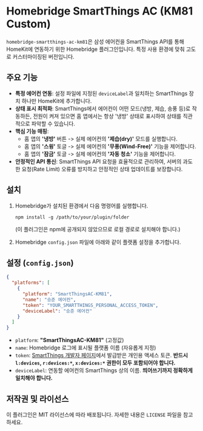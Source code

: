 # Homebridge SmartThings AC (KM81 Custom)

`homebridge-smartthings-ac-km81`은 삼성 에어컨을 SmartThings API를 통해 HomeKit에 연동하기 위한 Homebridge 플러그인입니다. 특정 사용 환경에 맞춰 고도로 커스터마이징된 버전입니다.

## 주요 기능

* **특정 에어컨 연동**: 설정 파일에 지정된 `deviceLabel`과 일치하는 SmartThings 장치 하나만 HomeKit에 추가합니다.
* **상태 표시 최적화**: SmartThings에서 에어컨이 어떤 모드(냉방, 제습, 송풍 등)로 작동하든, 전원이 켜져 있으면 홈 앱에서는 항상 '냉방' 상태로 표시하여 상태를 직관적으로 파악할 수 있습니다.
* **핵심 기능 매핑**:
    * 홈 앱의 **'냉방'** 버튼 -> 실제 에어컨의 **'제습(dry)'** 모드를 실행합니다.
    * 홈 앱의 **'스윙'** 토글 -> 실제 에어컨의 **'무풍(Wind-Free)'** 기능을 제어합니다.
    * 홈 앱의 **'잠금'** 토글 -> 실제 에어컨의 **'자동 청소'** 기능을 제어합니다.
* **안정적인 API 통신**: SmartThings API 요청을 효율적으로 관리하여, 서버의 과도한 요청(Rate Limit) 오류를 방지하고 안정적인 상태 업데이트를 보장합니다.

## 설치

1.  Homebridge가 설치된 환경에서 다음 명령어를 실행합니다.
    ```
    npm install -g /path/to/your/plugin/folder
    ```
    (이 플러그인은 npm에 공개되지 않았으므로 로컬 경로로 설치해야 합니다.)

2.  Homebridge `config.json` 파일에 아래와 같이 플랫폼 설정을 추가합니다.

## 설정 (`config.json`)

```json
{
  "platforms": [
    {
      "platform": "SmartThingsAC-KM81",
      "name": "승준 에어컨",
      "token": "YOUR_SMARTTHINGS_PERSONAL_ACCESS_TOKEN",
      "deviceLabel": "승준 에어컨"
    }
  ]
}
```

* `platform`: **"SmartThingsAC-KM81"** (고정값)
* `name`: Homebridge 로그에 표시될 플랫폼 이름 (자유롭게 지정)
* `token`: [SmartThings 개발자 페이지](https://account.smartthings.com/tokens)에서 발급받은 개인용 액세스 토큰. **반드시 `l:devices`, `r:devices:*`, `x:devices:*` 권한이 모두 포함되어야 합니다.**
* `deviceLabel`: 연동할 에어컨의 SmartThings 상의 이름. **띄어쓰기까지 정확하게 일치해야 합니다.**

## 저작권 및 라이선스

이 플러그인은 MIT 라이선스에 따라 배포됩니다. 자세한 내용은 `LICENSE` 파일을 참고하세요.

